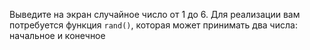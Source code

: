 Выведите на экран случайное число от 1 до 6. Для реализации вам потребуется функция `rand()`, которая может принимать два числа: начальное и конечное
